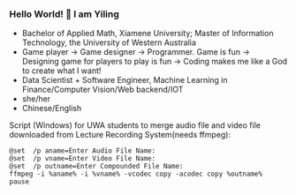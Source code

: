 ### Hello World! 👋 I am Yiling

<!--
**610yilingliu/610yilingliu** is a ✨ _special_ ✨ repository because its `README.md` (this file) appears on your GitHub profile.

Here are some ideas to get you started:

- 🔭 I’m currently working on ...
- 🌱 I’m currently learning ...
- 👯 I’m looking to collaborate on ...
- 🤔 I’m looking for help with ...
- 💬 Ask me about ...
- 📫 How to reach me: ...
- 😄 Pronouns: ...
- ⚡ Fun fact: ...
-->

- Bachelor of Applied Math, Xiamene University; Master of Information Technology, the University of Western Australia
- Game player -> Game designer -> Programmer. Game is fun -> Designing game for players to play is fun -> Coding makes me like a God to create what I want!
- Data Scientist + Software Engineer, Machine Learning in Finance/Computer Vision/Web backend/IOT
- she/her
- Chinese/English

Script (Windows) for UWA students to merge audio file and video file downloaded from Lecture Recording System(needs ffmpeg):
```
@set  /p aname=Enter Audio File Name: 
@set  /p vname=Enter Video File Name: 
@set  /p outname=Enter Compounded File Name: 
ffmpeg -i %aname% -i %vname% -vcodec copy -acodec copy %outname%
pause
```
